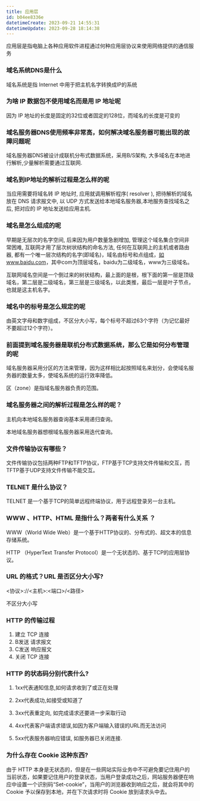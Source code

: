 ```yaml
---
title: 应用层
id: b04ee8336e
datetimeCreate: 2023-09-21 14:55:31
datetimeUpdate: 2023-09-28 18:14:38
---
```


应用层是指电脑上各种应用软件进程通过何种应用层协议来使用网络提供的通信服务

### 域名系统DNS是什么

域名系统是指 Internet 中用于把主机名字转换成IP的系统

### 为啥 IP 数据包不使用域名而是用 IP 地址呢

因为 IP 地址的长度是固定的32位或者固定的128位，而域名的长度是可变的

### 域名服务器DNS使用频率非常高，如何解决域名服务器可能出现的故障问题呢

域名服务器DNS被设计成联机分布式数据系统，采用B/S架构, 大多域名在本地进行解析,少量解析需要通过互联网.

### 域名到IP地址的解析过程是怎么样的呢

当应用需要将域名转 IP 地址时, 应用就调用解析程序( resolver ), 把待解析的域名放在 DNS 请求报文中, 以 UDP 方式发送给本地域名服务器,本地服务查找域名之后, 把对应的 IP 地址发送给应用主机.

### 域名是怎么组成的呢

早期是无层次的名字空间, 后来因为用户数量急剧增加, 管理这个域名集合空间非常困难, 互联网才用了层次树状结构的命名方法, 任何在互联网上的主机或者路由器, 都有一个唯一层次结构的名字(即域名)，域名由标号和点组成，[如www.baidu.com](http://xn--www-eo8e.baidu.com)，其中com为顶层域名，baidu为二级域名，www为三级域名。

互联网域名空间是一个倒过来的树状结构，最上面的是根，根下面的第一层是顶级域名，第二层是二级域名，第三层是三级域名，以此类推，最后一层是叶子节点，也就是这主机名字。

### 域名中的标号是怎么规定的呢

由英文字母和数字组成，不区分大小写，每个标号不超过63个字符（为记忆最好不要超过12个字符）。

### 前面提到域名服务器是联机分布式数据系统，那么它是如何分布管理的呢

域名服务器采用分区的方法来管理，因为这样相比起按照域名来划分，会使域名服务器的数量太多，使域名系统的运行效率降低。

区（zone）是指域名服务器负责的范围。

### 域名服务器之间的解析过程是怎么样的呢？

主机向本地域名服务器查询基本采用递归查询。

本地域名服务器想根域名服务器采用迭代查询。

### 文件传输协议有哪些？

文件传输协议包括两种FTP和TFTP协议，FTP基于TCP支持文件传输和交互，而TFTP基于UDP支持文件传输不能交互。

### TELNET 是什么协议？

TELNET 是一个基于TCP的简单远程终端协议，用于远程登录另一台主机。

### WWW 、HTTP、HTML 是指什么？两者有什么关系 ？

WWW（World Wide Web）是一个基于HTTP协议的、分布式的、超文本的信息存储系统。

HTTP （HyperText Transfer Protocol）是一个无状态的、基于TCP的应用层协议。

### URL 的格式？URL 是否区分大小写?

<协议>://<主机>:<端口>/<路径>

不区分大小写

### HTTP 的传输过程

1. 建立 TCP 连接
2. B发送 请求报文
3. C发送 响应报文
4. 关闭 TCP 连接

### HTTP 的状态码分别代表什么?

1. 1xx代表通知信息,如何请求收到了或正在处理
    
2. 2xx代表成功,如接受或知道了
    
3. 3xx代表重定向, 如完成请求还要进一步采取行动
    
4. 4xx代表客户端请求错误,如因为客户端输入错误的URL而无法访问
    
5. 5xx代表服务器响应错误, 如服务器已关闭连接.
    

### 为什么存在 Cookie 这种东西?

由于 HTTP 本身是无状态的，但是在一些网站实际业务中不可避免要记住用户的当前状态，如果要记住用户的登录状态，当用户登录成功之后，网站服务器便在响应中设置一个识别码“Set-cookie”，当用户的浏览器收到响应之后，就会将其中的 Cookie 予以保存到本地，并在下次请求时将 Cookie 放到请求头中去。